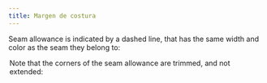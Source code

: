 ```yaml
---
title: Margen de costura
---
```


Seam allowance is indicated by a dashed line, that has the same width and color as the seam they belong to:

<Legend part="saLines" caption="Seam allowance for different fabric types" >

Note that the corners of the seam allowance are trimmed, and not extended:

<Legend part="sa" caption="A trimmed seam allowance corner" >
